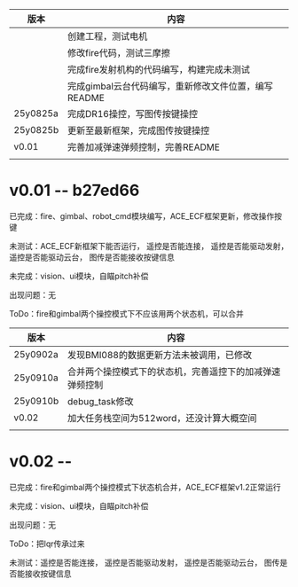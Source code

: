 | 版本     | 内容                                                 |
| -------- | ---------------------------------------------------- |
|          | 创建工程，测试电机                                   |
|          | 修改fire代码，测试三摩擦                             |
|          | 完成fire发射机构的代码编写，构建完成未测试           |
|          | 完成gimbal云台代码编写，重新修改文件位置，编写README |
| 25y0825a | 完成DR16操控，写图传按键操控                         |
| 25y0825b | 更新至最新框架，完成图传按键操控                     |
| v0.01    | 完善加减弹速弹频控制，完善README                     |
|          |                                                      |
# v0.01 -- b27ed66

已完成：fire、gimbal、robot_cmd模块编写，ACE_ECF框架更新，修改操作按键

未测试：ACE_ECF新框架下能否运行，
		遥控是否能连接，
		遥控是否能驱动发射，
		遥控是否能驱动云台，
		图传是否能接收按键信息

未完成：vision、ui模块，自瞄pitch补偿

出现问题：无

ToDo：fire和gimbal两个操控模式下不应该用两个状态机，可以合并



| 版本     | 内容                                                     |
| -------- | -------------------------------------------------------- |
| 25y0902a | 发现BMI088的数据更新方法未被调用，已修改                 |
| 25y0910a | 合并两个操控模式下的状态机，完善遥控下的加减弹速弹频控制 |
| 25y0910b | debug_task修改                                           |
| v0.02    | 加大任务栈空间为512word，还没计算大概空间                |
|          |                                                          |

# v0.02 -- 

已完成：fire和gimbal两个操控模式下状态机合并，ACE_ECF框架v1.2正常运行

未完成：vision、ui模块，自瞄pitch补偿

出现问题：无

ToDo：把lqr传承过来

未测试：遥控是否能连接，
		遥控是否能驱动发射，
		遥控是否能驱动云台，
		图传是否能接收按键信息
